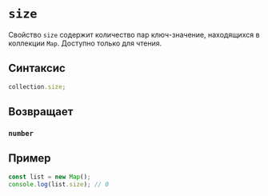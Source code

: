 # `size`

Свойство `size` содержит количество пар ключ-значение, находящихся в коллекции `Map`. Доступно только для чтения.

## Синтаксис

```js
collection.size;
```

## Возвращает

### `number`

## Пример

```js
const list = new Map();
console.log(list.size); // 0
```
